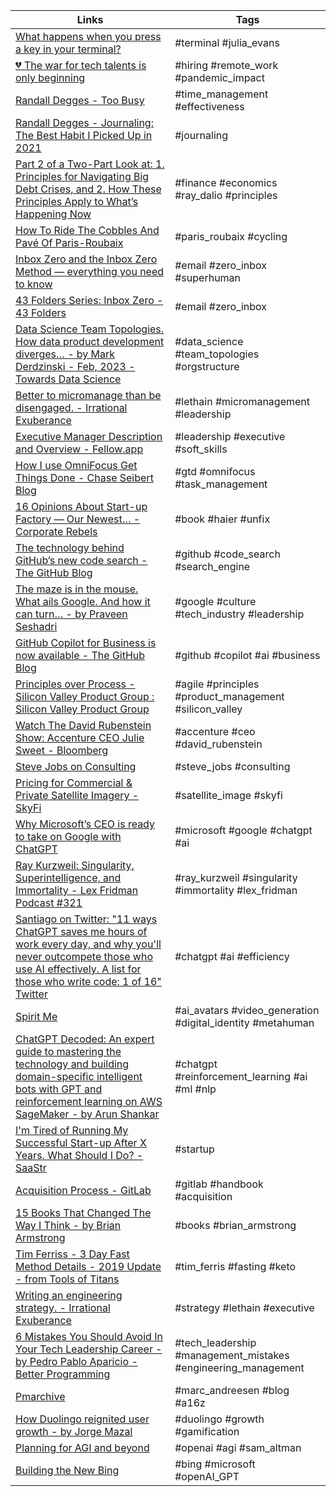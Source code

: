 | Links | Tags |
| ----- | ---- |
| [What happens when you press a key in your terminal?](https://jvns.ca/blog/2022/07/20/pseudoterminals/) | #terminal  #julia_evans |
| [💔 The war for tech talents is only beginning](https://www.icopilots.com/the-war-for-talents/) | #hiring #remote_work #pandemic_impact |
| [Randall Degges - Too Busy](https://www.rdegges.com/2017/too-busy/) | #time_management #effectiveness |
| [Randall Degges - Journaling: The Best Habit I Picked Up in 2021](https://www.rdegges.com/2022/journaling-the-best-habit-i-picked-up-in-2021/) | #journaling |
| [Part 2 of a Two-Part Look at: 1. Principles for Navigating Big Debt Crises, and 2. How These Principles Apply to What’s Happening Now](https://www.linkedin.com/pulse/part-2-two-part-look-1-principles-navigating-big-debt-ray-dalio/) | #finance #economics #ray_dalio #principles|
| [How To Ride The Cobbles And Pavé Of Paris-Roubaix](https://youtu.be/PVXWhEmeuxM) | #paris_roubaix #cycling |
| [Inbox Zero and the Inbox Zero Method — everything you need to know](https://blog.superhuman.com/inbox-zero-method/?fbclid=PAAabqpnKq5NZMqL2K3ZLfIcdkNfJOpdRYC8RqlizVzSQ5rPPreZpaNdSrzY4) | #email #zero_inbox #superhuman|
| [43 Folders Series: Inbox Zero - 43 Folders](https://www.43folders.com/43-folders-series-inbox-zero) | #email #zero_inbox |
| [Data Science Team Topologies. How data product development diverges… - by Mark Derdzinski - Feb, 2023 -Towards Data Science](https://towardsdatascience.com/data-science-team-topologies-b6844d4e2fa4) | #data_science #team_topologies #orgstructure |
| [Better to micromanage than be disengaged. - Irrational Exuberance](https://lethain.com/better-micromanage-than-disengaged/) | #lethain #micromanagement #leadership |
| [Executive Manager Description and Overview - Fellow.app](https://fellow.app/blog/management/executive-manager-description-and-overview/) | #leadership #executive #soft_skills|
| [How I use OmniFocus Get Things Done - Chase Seibert Blog](https://chase-seibert.github.io/blog/2022/06/06/how-i-get-things-done-with-omnifocus.html) | #gtd #omnifocus #task_management|
| [16 Opinions About Start-up Factory — Our Newest… - Corporate Rebels](https://www.corporate-rebels.com/blog/haier-book-blurbs) | #book #haier #unfix |
| [The technology behind GitHub’s new code search - The GitHub Blog](https://github.blog/2023-02-06-the-technology-behind-githubs-new-code-search/) | #github #code_search #search_engine |
| [The maze is in the mouse. What ails Google. And how it can turn… - by Praveen Seshadri](https://medium.com/@pravse/the-maze-is-in-the-mouse-980c57cfd61a) | #google #culture #tech_industry #leadership |
| [GitHub Copilot for Business is now available - The GitHub Blog](https://github.blog/2023-02-14-github-copilot-for-business-is-now-available/) | #github #copilot #ai #business |
| [Principles over Process - Silicon Valley Product Group : Silicon Valley Product Group](https://www.svpg.com/principles-over-process/) | #agile #principles  #product_management #silicon_valley|
| [Watch The David Rubenstein Show: Accenture CEO Julie Sweet - Bloomberg](https://www.bloomberg.com/news/videos/2021-10-07/the-david-rubenstein-show-julie-sweet) | #accenture #ceo #david_rubenstein |
| [Steve Jobs on Consulting](https://youtu.be/-c4CNB80SRc) | #steve_jobs #consulting |
| [Pricing for Commercial &amp; Private Satellite Imagery - SkyFi](https://www.skyfi.com/pricing) | #satellite_image #skyfi|
| [Why Microsoft’s CEO is ready to take on Google with ChatGPT](https://youtu.be/QinFy0RFDr8) | #microsoft #google #chatgpt #ai |
| [Ray Kurzweil: Singularity, Superintelligence, and Immortality - Lex Fridman Podcast #321](https://youtu.be/ykY69lSpDdo) | #ray_kurzweil #singularity #immortality #lex_fridman |
| [Santiago on Twitter: "11 ways ChatGPT saves me hours of work every day, and why you'll never outcompete those who use AI effectively. A list for those who write code: 1 of 16"  Twitter](https://twitter.com/svpino/status/1624392828154712064) | #chatgpt #ai #efficiency |
| [Spirit Me](https://spiritme.tech/) | #ai_avatars #video_generation #digital_identity #metahuman|
| [ChatGPT Decoded: An expert guide to mastering the technology and building domain-specific intelligent bots with GPT and reinforcement learning on AWS SageMaker - by Arun Shankar](https://itnext.io/chatgpt-decoded-an-expert-guide-to-mastering-the-technology-and-building-domain-specific-3a95b42827bb) | #chatgpt #reinforcement_learning #ai #ml #nlp |
| [I&#039;m Tired of Running My Successful Start-up After X Years. What Should I Do? - SaaStr](https://www.saastr.com/the-holidays-part-1-im-tired-of-running-my-successful-start-up-after-x-years-what-should-i-do/) | #startup |
| [Acquisition Process - GitLab](https://about.gitlab.com/handbook/acquisitions/acquisition-process/) | #gitlab #handbook #acquisition |
| [15 Books That Changed The Way I Think - by Brian Armstrong](https://barmstrong.medium.com/14-books-that-changed-the-way-i-think-dcab51f1d50c) | #books #brian_armstrong |
| [Tim Ferriss - 3 Day Fast Method Details - 2019 Update - from Tools of Titans](https://fastlifehacks.com/tim-ferriss-3-day-fast-method/) | #tim_ferris #fasting #keto|
| [Writing an engineering strategy. - Irrational Exuberance](https://lethain.com/eng-strategies) | #strategy #lethain #executive   |
| [6 Mistakes You Should Avoid In Your Tech Leadership Career - by Pedro Pablo Aparicio - Better Programming](https://betterprogramming.pub/6-mistakes-you-should-avoid-in-your-tech-leadership-career-9b019521cf6b) | #tech_leadership #management_mistakes #engineering_management  |
| [Pmarchive](https://pmarchive.com/) | #marc_andreesen #blog #a16z |
| [How Duolingo reignited user growth - by Jorge Mazal](https://substack.com/app-link/post?publication_id=10845&post_id=104096876) | #duolingo #growth #gamification  |
| [Planning for AGI and beyond](https://openai.com/blog/planning-for-agi-and-beyond) | #openai #agi #sam_altman |
| [Building the New Bing](https://www.linkedin.com/pulse/building-new-bing-jordi-ribas/) | #bing #microsoft #openAI_GPT|